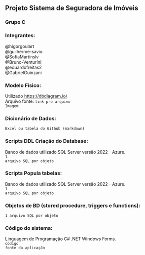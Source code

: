 ## Projeto Sistema de Seguradora de Imóveis

### Grupo C

### Integrantes:
@higorgoulart<br>
@guilherme-savio<br>
@SofiaMartinslv<br>
@Bruno-Venturini<br>
@eduardofreitas2<br>
@GabrielGuinzani <br>

### Modelo Físico:
Utilizado https://dbdiagram.io/<br>
Arquivo fonte: <code>link pro arquivo</code><br>
<code>Imagem</code>
  
### Dicionário de Dados:
<code>Excel ou tabela do Github (markdown)</code>

### Scripts DDL Criação do Database:
Banco de dados utilizado SQL Server versão 2022 - Azure.<br>
<code>1 arquivo SQL por objeto</code>

### Scripts Popula tabelas:
Banco de dados utilizado SQL Server versão 2022 - Azure.<br>
<code>1 arquivo SQL por objeto</code>

### Objetos de BD (stored procedure, triggers e functions):
<code>1 arquivo SQL por objeto</code>
  
### Código do sistema:
Linguagem de Programação C# .NET Windows Forms.<br>
<code>código fonte da aplicação</code>
